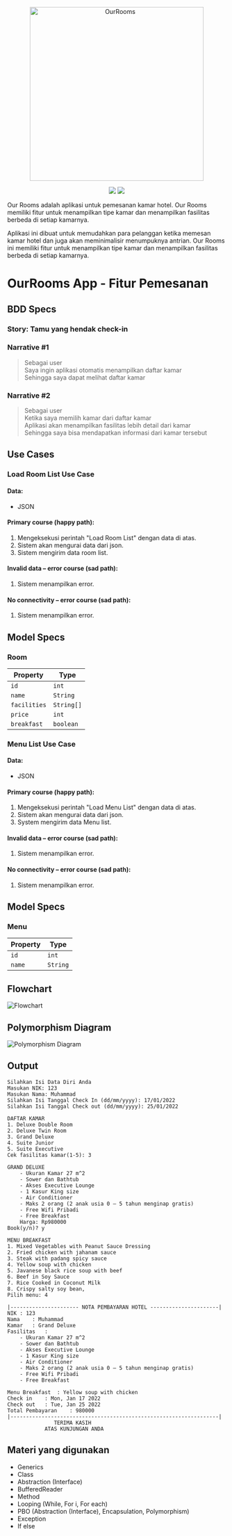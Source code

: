 <p align="center">
    <img src="Logo.png" width="400" max-width="90%" alt="OurRooms" />
</p>

<p align="center">
    <img src="https://img.shields.io/badge/OpenJDK-15.0.5-blue.svg" />
    <img src="https://img.shields.io/badge/IntelliJ%20IDEA-2020.2.3-blue.svg" />
</p>

Our Rooms adalah aplikasi untuk pemesanan kamar hotel. Our Rooms memiliki fitur untuk menampilkan tipe kamar dan menampilkan fasilitas berbeda di setiap kamarnya.

Aplikasi ini dibuat untuk memudahkan para pelanggan ketika memesan kamar hotel dan juga akan meminimalisir menumpuknya antrian. Our Rooms ini memiliki fitur untuk menampilkan tipe kamar dan menampilkan fasilitas berbeda di setiap kamarnya.

# OurRooms App - Fitur Pemesanan
## BDD Specs

### Story: Tamu yang hendak check-in

### Narrative #1

> Sebagai user  
> Saya ingin aplikasi otomatis menampilkan daftar kamar  
> Sehingga saya dapat melihat daftar kamar  

### Narrative #2

> Sebagai user  
> Ketika saya memilih kamar dari daftar kamar  
> Aplikasi akan menampilkan fasilitas lebih detail dari kamar  
> Sehingga saya bisa mendapatkan informasi dari kamar tersebut  

## Use Cases

### Load Room List Use Case

#### Data:
- JSON

#### Primary course (happy path):
1. Mengeksekusi perintah "Load Room List" dengan data di atas.
2. Sistem akan mengurai data dari json.
3. Sistem mengirim data room list.

#### Invalid data – error course (sad path):
1. Sistem menampilkan error.

#### No connectivity – error course (sad path):
1. Sistem menampilkan error.

## Model Specs

### Room

| Property      | Type                |
|---------------|---------------------|
| `id`          | `int`              |
| `name` | `String`  |
| `facilities`    | `String[]`               |
| `price`    | `int` |
| `breakfast`    | `boolean`  |

### Menu List Use Case

#### Data:
- JSON

#### Primary course (happy path):
1. Mengeksekusi perintah "Load Menu List" dengan data di atas.
2. Sistem akan mengurai data dari json.
3. System mengirim data Menu list.

#### Invalid data – error course (sad path):
1. Sistem menampilkan error.

#### No connectivity – error course (sad path):
1. Sistem menampilkan error.

## Model Specs

### Menu

| Property      | Type                |
|---------------|---------------------|
| `id`          | `int`              |
| `name` | `String`  |

## Flowchart

![Flowchart](Flowchart.jpeg)

## Polymorphism Diagram

![Polymorphism Diagram](PolymorphismDiagram.jpeg)

## Output
```
Silahkan Isi Data Diri Anda
Masukan NIK: 123
Masukan Nama: Muhammad
Silahkan Isi Tanggal Check In (dd/mm/yyyy): 17/01/2022
Silahkan Isi Tanggal Check out (dd/mm/yyyy): 25/01/2022

DAFTAR KAMAR
1. Deluxe Double Room
2. Deluxe Twin Room
3. Grand Deluxe
4. Suite Junior
5. Suite Executive
Cek fasilitas kamar(1-5): 3

GRAND DELUXE
	- Ukuran Kamar 27 m^2
	- Sower dan Bathtub
	- Akses Executive Lounge
	- 1 Kasur King size
	- Air Conditioner
	- Maks 2 orang (2 anak usia 0 – 5 tahun menginap gratis)
	- Free Wifi Pribadi
	- Free Breakfast
	Harga: Rp980000
Book(y/n)? y

MENU BREAKFAST
1. Mixed Vegetables with Peanut Sauce Dressing
2. Fried chicken with jahanam sauce
3. Steak with padang spicy sauce
4. Yellow soup with chicken
5. Javanese black rice soup with beef
6. Beef in Soy Sauce
7. Rice Cooked in Coconut Milk
8. Crispy salty soy bean,
Pilih menu: 4

|---------------------- NOTA PEMBAYARAN HOTEL ----------------------|
NIK	: 123
Nama	: Muhammad
Kamar	: Grand Deluxe
Fasilitas	: 
	- Ukuran Kamar 27 m^2
	- Sower dan Bathtub
	- Akses Executive Lounge
	- 1 Kasur King size
	- Air Conditioner
	- Maks 2 orang (2 anak usia 0 – 5 tahun menginap gratis)
	- Free Wifi Pribadi
	- Free Breakfast

Menu Breakfast	: Yellow soup with chicken
Check in	: Mon, Jan 17 2022
Check out	: Tue, Jan 25 2022
Total Pembayaran	: 980000
|-------------------------------------------------------------------|
			   TERIMA KASIH
			ATAS KUNJUNGAN ANDA
```

## Materi yang digunakan
- Generics
- Class
- Abstraction (Interface)
- BufferedReader
- Method
- Looping (While, For i, For each)
- PBO (Abstraction (Interface), Encapsulation, Polymorphism)
- Exception
- If else
